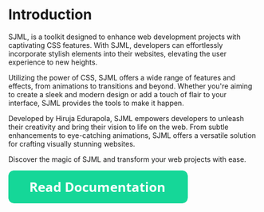 # Introduction

SJML, is a toolkit designed to enhance web development projects with captivating CSS features. With SJML, developers can effortlessly incorporate stylish elements into their websites, elevating the user experience to new heights.

Utilizing the power of CSS, SJML offers a wide range of features and effects, from animations to transitions and beyond. Whether you're aiming to create a sleek and modern design or add a touch of flair to your interface, SJML provides the tools to make it happen.

Developed by Hiruja Edurapola, SJML empowers developers to unleash their creativity and bring their vision to life on the web. From subtle enhancements to eye-catching animations, SJML offers a versatile solution for crafting visually stunning websites.

Discover the magic of SJML and transform your web projects with ease.

[![image](button_read-documentation.png)](https://hirujaedurapola.github.io/SJML/docs/2.0/) 
